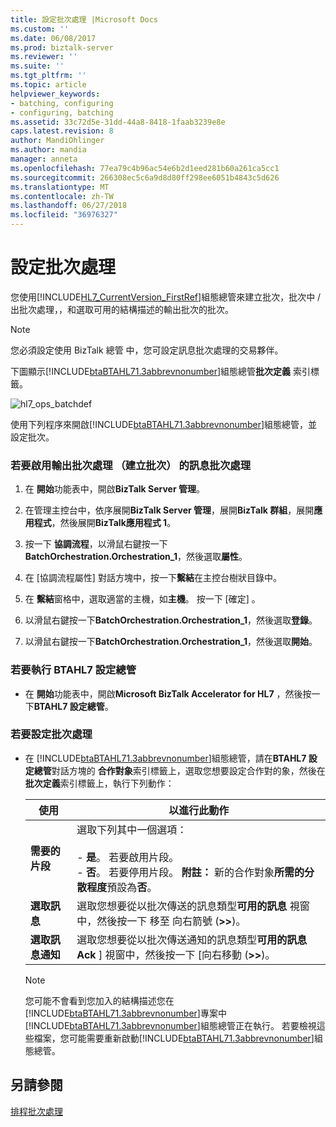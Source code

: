 ```yaml
---
title: 設定批次處理 |Microsoft Docs
ms.custom: ''
ms.date: 06/08/2017
ms.prod: biztalk-server
ms.reviewer: ''
ms.suite: ''
ms.tgt_pltfrm: ''
ms.topic: article
helpviewer_keywords:
- batching, configuring
- configuring, batching
ms.assetid: 33c72d5e-31dd-44a8-8418-1faab3239e8e
caps.latest.revision: 8
author: MandiOhlinger
ms.author: mandia
manager: anneta
ms.openlocfilehash: 77ea79c4b96ac54e6b2d1eed281b60a261ca5cc1
ms.sourcegitcommit: 266308ec5c6a9d8d80ff298ee6051b4843c5d626
ms.translationtype: MT
ms.contentlocale: zh-TW
ms.lasthandoff: 06/27/2018
ms.locfileid: "36976327"
---
```

# <a name="configuring-batching"></a>設定批次處理
您使用[!INCLUDE[HL7_CurrentVersion_FirstRef](../../includes/hl7-currentversion-firstref-md.md)]組態總管來建立批次，批次中 / 出批次處理，，和選取可用的結構描述的輸出批次的批次。  
  
> [!NOTE]
>  您必須設定使用 BizTalk 總管 中，您可設定訊息批次處理的交易夥伴。  
  
 下圖顯示[!INCLUDE[btaBTAHL71.3abbrevnonumber](../../includes/btabtahl71-3abbrevnonumber-md.md)]組態總管**批次定義** 索引標籤。  
  
 ![](../../adapters-and-accelerators/accelerator-hl7/media/hl7-ops-batchdef.gif "hl7_ops_batchdef")  
  
 使用下列程序來開啟[!INCLUDE[btaBTAHL71.3abbrevnonumber](../../includes/btabtahl71-3abbrevnonumber-md.md)]組態總管，並設定批次。  
  
### <a name="to-enable-message-batching-for-outbound-batching-create-batch"></a>若要啟用輸出批次處理 （建立批次） 的訊息批次處理  
  
1.  在 **開始**功能表中，開啟**BizTalk Server 管理**。  
  
2.  在管理主控台中，依序展開**BizTalk Server 管理**，展開**BizTalk 群組**，展開**應用程式**，然後展開**BizTalk應用程式 1**。  
  
3.  按一下 **協調流程**，以滑鼠右鍵按一下**BatchOrchestration.Orchestration_1**，然後選取**屬性**。  
  
4.  在 [協調流程屬性] 對話方塊中，按一下**繫結**在主控台樹狀目錄中。  
  
5.  在 **繫結**窗格中，選取適當的主機，如**主機**。 按一下 [確定] 。  
  
6.  以滑鼠右鍵按一下**BatchOrchestration.Orchestration_1**，然後選取**登錄**。  
  
7.  以滑鼠右鍵按一下**BatchOrchestration.Orchestration_1**，然後選取**開始**。  
  
### <a name="to-run-btahl7-configuration-explorer"></a>若要執行 BTAHL7 設定總管  
  
-   在 **開始**功能表中，開啟**Microsoft BizTalk Accelerator for HL7** ，然後按一下**BTAHL7 設定總管**。  
  
### <a name="to-configure-batching"></a>若要設定批次處理  
  
- 在 [!INCLUDE[btaBTAHL71.3abbrevnonumber](../../includes/btabtahl71-3abbrevnonumber-md.md)]組態總管，請在**BTAHL7 設定總管**對話方塊的 **合作對象**索引標籤上，選取您想要設定合作對的象，然後在**批次定義**索引標籤上，執行下列動作：  
  
  |使用|以進行此動作|  
  |--------------|----------------|  
  |**需要的片段**|選取下列其中一個選項：<br /><br /> -   **是**。 若要啟用片段。<br />-   **否**。 若要停用片段。 **附註：** 新的合作對象**所需的分散程度**預設為**否**。|  
  |**選取訊息**|選取您想要從以批次傳送的訊息類型**可用的訊息** 視窗中，然後按一下 移至 向右箭號 (**>>**)。|  
  |**選取訊息通知**|選取您想要從以批次傳送通知的訊息類型**可用的訊息 Ack** ] 視窗中，然後按一下 [向右移動 (**>>**)。|  
  
  > [!NOTE]
  >  您可能不會看到您加入的結構描述您在[!INCLUDE[btaBTAHL71.3abbrevnonumber](../../includes/btabtahl71-3abbrevnonumber-md.md)]專案中[!INCLUDE[btaBTAHL71.3abbrevnonumber](../../includes/btabtahl71-3abbrevnonumber-md.md)]組態總管正在執行。 若要檢視這些檔案，您可能需要重新啟動[!INCLUDE[btaBTAHL71.3abbrevnonumber](../../includes/btabtahl71-3abbrevnonumber-md.md)]組態總管。  
  
## <a name="see-also"></a>另請參閱  
 [排程批次處理](../../adapters-and-accelerators/accelerator-hl7/scheduling-batching.md)